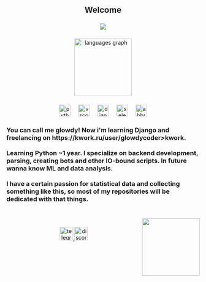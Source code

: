 <h2 align="center">Welcome</h2>

###

<div align="center">
  <img src="https://profile-counter.glitch.me/Gl0wdy/count.svg?"  />
</div>

###

<div align="center">
  <img src="https://github-readme-stats.vercel.app/api/top-langs?username=Gl0wdy&locale=en&hide_title=true&layout=compact&card_width=320&langs_count=5&theme=dracula&hide_border=false" height="150" alt="languages graph"  />
</div>

###

<div align="center">
  <img src="https://cdn.jsdelivr.net/gh/devicons/devicon/icons/python/python-original.svg" height="30" alt="python logo"  />
  <img width="12" />
  <img src="https://cdn.jsdelivr.net/gh/devicons/devicon/icons/vscode/vscode-original.svg" height="30" alt="vscode logo"  />
  <img width="12" />
  <img src="https://cdn.jsdelivr.net/gh/devicons/devicon/icons/django/django-plain.svg" height="30" alt="django logo"  />
  <img width="12" />
  <img src="https://cdn.jsdelivr.net/gh/devicons/devicon/icons/selenium/selenium-original.svg" height="30" alt="selenium logo"  />
  <img width="12" />
  <img src="https://skillicons.dev/icons?i=bots" height="30" alt="abbrobotstudio logo"  />
</div>

###

<h3 align="left">You can call me glowdy! Now i'm learning Django and freelancing on <href>https://kwork.ru/user/glowdycoder>kwork</href>.<br><br>Learning Python ~1 year. I specialize on backend development, parsing, creating bots and other IO-bound scripts. In future wanna know ML and data analysis.<br><br>I have a certain passion for statistical data and collecting something like this, so most of my repositories will be dedicated with that things.</h3>

###

<br clear="both">

<img align="right" height="150" src="https://i.pinimg.com/originals/44/b7/7b/44b77b24d4bc7dcf22487c0060d8acf4.gif"  />

###

<div align="center">
  <a href="https://t.me/glowdy" target="_blank">
    <img src="https://img.shields.io/static/v1?message=Telegram&logo=telegram&label=&color=2CA5E0&logoColor=white&labelColor=&style=for-the-badge" height="35" alt="telegram logo"  />
  </a>
  <img src="https://img.shields.io/static/v1?message=Discord&logo=discord&label=&color=7289DA&logoColor=white&labelColor=&style=for-the-badge" height="35" alt="discord logo"  />
</div>

###


<!--
**Gl0wdy/Gl0wdy** is a ✨ _special_ ✨ repository because its `README.md` (this file) appears on your GitHub profile.

Here are some ideas to get you started:

- 🔭 I’m currently working on ...
- 🌱 I’m currently learning ...
- 👯 I’m looking to collaborate on ...
- 🤔 I’m looking for help with ...
- 💬 Ask me about ...
- 📫 How to reach me: ...
- 😄 Pronouns: ...
- ⚡ Fun fact: ...
-->
